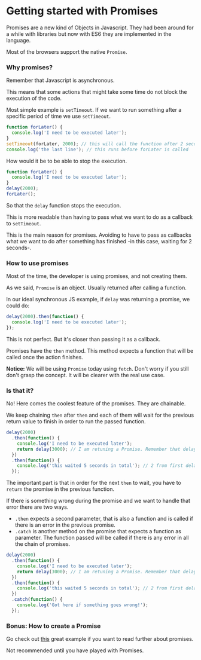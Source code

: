 # Getting started with Promises

Promises are a new kind of Objects in Javascript. They had been around for a while with libraries but now with ES6 they are implemented in the language.

Most of the browsers support the native `Promise`.

### Why promises?

Remember that Javascript is asynchronous.

This means that some actions that might take some time do not block the execution of the code.

Most simple example is `setTimeout`. If we want to run something after a specific period of time we use `setTimeout`.

```Javascript
function forLater() {
  console.log('I need to be executed later');
}
setTimeout(forLater, 2000); // this will call the function after 2 seconds
console.log('the last line'); // this runs before forLater is called
```

How would it be to be able to stop the execution.

```Javascript
function forLater() {
  console.log('I need to be executed later');
}
delay(2000);
forLater();
```

So that the `delay` function stops the execution.

This is more readable than having to pass what we want to do as a callback to `setTimeout`.

This is the main reason for promises. Avoiding to have to pass as callbacks what we want to do after something has finished -in this case, waiting for 2 seconds-.

### How to use promises

Most of the time, the developer is using promises, and not creating them.

As we said, `Promise` is an object. Usually returned after calling a function.

In our ideal synchronous JS example, if `delay` was returning a promise, we could do:

```Javascript
delay(2000).then(function() {
  console.log('I need to be executed later');
});
```

This is not perfect. But it's closer than passing it as a callback.

Promises have the `then` method. This method expects a function that will be called once the action finishes.

**Notice:** We will be using `Promise` today using `fetch`. Don't worry if you still don't grasp the concept. It will be clearer with the real use case.

### Is that it?

No! Here comes the coolest feature of the promises. They are chainable.

We keep chaining `then` after `then` and each of them will wait for the previous return value to finish in order to run the passed function.

```Javascript
delay(2000)
  .then(function() {
    console.log('I need to be executed later');
    return delay(3000); // I am retuning a Promise. Remember that delay creates a promise
  })
  .then(function() {
    console.log('this waited 5 seconds in total'); // 2 from first delay, 3 from second delay
  });
```

The important part is that in order for the next `then` to wait, you have to `return` the promise in the previous function.

If there is something wrong during the promise and we want to handle that error there are two ways.

- `.then` expects a second parameter, that is also a function and is called if there is an error in the previous promise.
- `.catch` is another method on the promise that expects a function as parameter. The function passed will be called if there is any error in all the chain of promises.

```Javascript
delay(2000)
  .then(function() {
    console.log('I need to be executed later');
    return delay(3000); // I am retuning a Promise. Remember that delay creates a promise
  })
  .then(function() {
    console.log('this waited 5 seconds in total'); // 2 from first delay, 3 from second delay
  })
  .catch(function() {
    console.log('Got here if something goes wrong!');
  });
```

### Bonus: How to create a Promise

Go check out [this](http://jamesknelson.com/grokking-es6-promises-the-four-functions-you-need-to-avoid-callback-hell/) great example if you want to read further about promises.

Not recommended until you have played with Promises.
